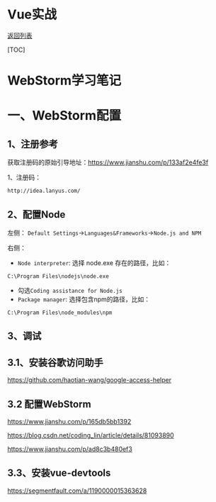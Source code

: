 # Vue实战

[返回列表](https://github.com/EmonCodingFrontEnd/frontend-tutorial)

[TOC]

# WebStorm学习笔记

# 一、WebStorm配置

## 1、注册参考

获取注册码的原始引导地址：https://www.jianshu.com/p/133af2e4fe3f

1、注册码：

```
http://idea.lanyus.com/
```

## 2、配置Node

左侧： `Default Settings`->`Languages&Frameworks`->`Node.js and NPM`

右侧：

-  `Node interpreter`: 选择 node.exe 存在的路径，比如：

```
C:\Program Files\nodejs\node.exe
```

- 勾选`Coding assistance for Node.js`
- `Package manager`: 选择包含npm的路径，比如：

```
C:\Program Files\node_modules\npm
```

## 3、调试

## 3.1、安装谷歌访问助手

https://github.com/haotian-wang/google-access-helper

##  3.2 配置WebStorm

https://www.jianshu.com/p/165db5bb1392

https://blog.csdn.net/coding_lin/article/details/81093890

https://www.jianshu.com/p/ad8c3b480ef3

## 3.3、安装vue-devtools

https://segmentfault.com/a/1190000015363628


















